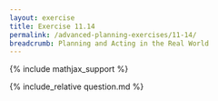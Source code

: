 ```yaml
---
layout: exercise
title: Exercise 11.14
permalink: /advanced-planning-exercises/11-14/
breadcrumb: Planning and Acting in the Real World
---
```


{% include mathjax_support %}

<div><i class="arrow-up loader" data-chapter="advanced-planning-exercises" data-exercise="ex_14" data-rating="0"></i></div>
{% include_relative question.md %}
